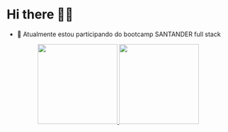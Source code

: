 # Hi there ✌🏽

- 🌱 Atualmente estou participando do bootcamp SANTANDER full stack

<div align="center">
  <a href="https://www.linkedin.com/in/felipecesargm">
  <img height="180em" src="https://github-readme-stats.vercel.app/api?username=felipecesargm&show_icons=true&theme=dark&include_all_commits=true&count_private=true"/>
  <img height="180em" src="https://github-readme-stats.vercel.app/api/top-langs/?username=felipecesargm&layout=compact&langs_count=7&theme=dark"/>
</div>
